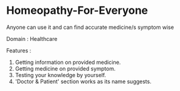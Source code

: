 # Homeopathy-For-Everyone
Anyone can use it and can find accurate medicine/s symptom wise

Domain : Healthcare

Features :
  1.  Getting information on provided medicine.
  2.  Getting medicine on provided symptom.
  3.  Testing your knowledge by yourself.
  4.  'Doctor & Patient' section works as its name suggests.
